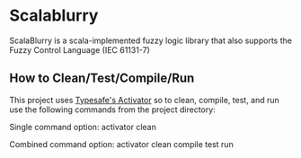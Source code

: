 # Scalablurry
ScalaBlurry is a scala-implemented fuzzy logic library that also supports the Fuzzy Control Language (IEC 61131-7)

## How to Clean/Test/Compile/Run
This project uses [Typesafe's Activator](https://www.typesafe.com/activator/docs) so to clean, compile, test, and run use the following commands from the project directory:

 Single command option: 
        activator clean
         
 Combined command option: 
        activator clean compile test run
 
